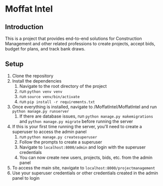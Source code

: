 # Moffat Intel
## Introduction
This is a project that provides end-to-end solutions for Construction Management and other related professions to create projects, accept bids, budget for plans, and track bank draws.

## Setup
1. Clone the repository
2. Install the dependencies
   1. Navigate to the root directory of the project
   2. run `python venv venv`
   3. run `source venv/bin/activate`
   4. run `pip install -r requirements.txt`
3. Once everything is installed, navigate to /MoffatIntel/MoffatIntel and run `python manage.py runserver`
   1. If there are database issues, run `python manage.py makemigrations` and `python manage.py migrate` before running the server
4. If this is your first time running the server, you'll need to create a superuser to access the admin panel
   1. run `python manage.py createsuperuser`
   2. Follow the prompts to create a superuser
   3. Navigate to `localhost:8000/admin` and login with the superuser credentials
   4. You can now create new users, projects, bids, etc. from the admin panel
5. To access the main site, navigate to `localhost:8000/projectmanagement`
6. Use your superuser credentials or other credentials created in the admin panel to login
